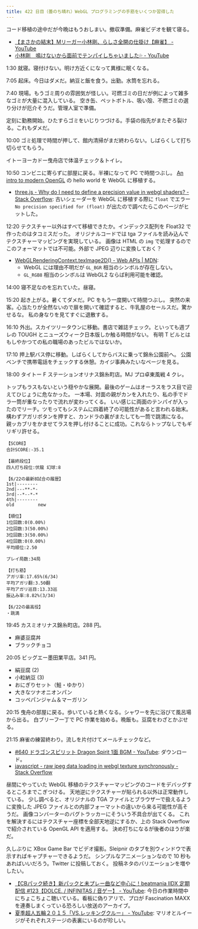 ```yaml
---
title: 422 日目（曇のち晴れ）WebGL プログラミングの手筋をいくつか習得した
---
```


コード移植の途中だが今晩はもうおしまい。撤収準備。麻雀ビデオを観て寝る。

* [【まさかの結末】Mリーガー小林剛、らしさ全開の仕掛け【麻雀】 - YouTube](https://www.youtube.com/watch?v=0FpEH5Uxi-A)
* [小林剛　鳴けないから面前でテンパイしちゃいました💦 - YouTube](https://www.youtube.com/watch?v=pfbz8O2U-Zo)

1:30 就寝。寝付けない。明け方近くになって異様に眠くなる。

7:05 起床。今日はダメだ。納豆と飯を食う。出勤。水筒を忘れる。

7:40 現場。もうゴミ周りの雰囲気が怪しい。可燃ゴミの日だが例によって雑多なゴミが大量に混入している。
空き缶、ペットボトル、吸い殻、不燃ゴミの選り分けが厄介そうだ。管理人室で準備。

定刻に勤務開始。ひたすらゴミをいじりつづける。手袋の指先がまたぞろ裂ける。これもダメだ。

10:00 ゴミ処理で時間が押して、館内清掃がまだ終わらない。しばらくして打ち切らせてもらう。

イトーヨーカドー曳舟店で体温チェック＆トイレ。

10:50 コンビニに寄らずに部屋に戻る。半裸になって PC で時間つぶし。
[An intro to modern OpenGL][duriansoftware] の hello world を WebGL に移植する。

* [three.js - Why do I need to define a precision value in webgl shaders? - Stack Overflow](https://stackoverflow.com/questions/27058064/why-do-i-need-to-define-a-precision-value-in-webgl-shaders):
  古いシェーダーを WebGL に移植する際に `float` でエラー `No precision specified for (float)`
  が出たので調べたらこのページがヒットした。

12:20 テクスチャー以外はすべて移植できたか。インデックス配列を Float32 で作ったのはタコミスだった。
オリジナルコードでは tga ファイルを読み込んでテクスチャーマッピングを実現している。
画像は HTML の `img` で処理するのでこのフォーマットでは不可能。外部で JPEG 辺りに変換しておく？

* [WebGLRenderingContext.texImage2D() - Web APIs &#x7c; MDN](https://developer.mozilla.org/en-US/docs/Web/API/WebGLRenderingContext/texImage2D):
  * WebGL には理由不明だが `GL_BGR` 相当のシンボルが存在しない。
  * `GL_RGB8` 相当のシンボルは WebGL2 ならば利用可能を確認。

14:00 寝不足なのを忘れていた。昼寝。

15:20 起き上がる。暑くてダメだ。PC をもう一度開いて時間つぶし。
突然の来客。心当たりが全然ないので扉を開いて確認すると、牛乳屋のセールスだ。驚かせるな。
私の身なりを見てすぐに退散する。

16:10 外出。スカイツリータウンに移動。書店で雑誌チェック。といっても週プレの TOUGH とニューズウィーク日本版しか触る時間がない。
有明 T ビルとはもしやかつての私の職場のあったビルではないか。

17:10 押上駅バス停に移動。しばらくしてからバスに乗って錦糸公園前へ。
公園ベンチで携帯電話をチェックする休憩。カイジ事典みたいなページを見る。

18:00 タイトー F ステーションオリナス錦糸町店。MJ プロ卓東風戦 4 クレ。

トップもラスもないという穏やかな展開。最後のゲームはオーラスをラス目で迎えてひじょうに危なかった。
一本場、対面の親がカンを入れたり、私の手でドラ一筒が重なったりで流れが変わってくる。
いい感じに両面のテンパイが入ったのでリーチ。ツモってもシステムに四着終了の可能性があると言われる始末。
構わずアガリボタンを押すと、カンドラの裏がまたしても一筒で跳満になる。
親ッカブリをかませてラスを押し付けることに成功。これならトップなしでもギリギリ許せる。

```text
【SCORE】
合計SCORE:-35.1

【最終段位】
四人打ち段位:伏龍 幻球:8

【6/22の最新8試合の履歴】
1st|--------
2nd|---**-*-
3rd|--*--*-*
4th|--------
old         new

【順位】
1位回数:0(0.00%)
2位回数:3(50.00%)
3位回数:3(50.00%)
4位回数:0(0.00%)
平均順位:2.50

プレイ局数:34局

【打ち筋】
アガリ率:17.65%(6/34)
平均アガリ翻:3.50翻
平均アガリ巡目:13.33巡
振込み率:8.82%(3/34)

【6/22の最高役】
・跳満
```

19:45 カスミオリナス錦糸町店。288 円。

* 麻婆豆腐丼
* ブラックチョコ

20:05 ビッグエー墨田業平店。341 円。

* 絹豆腐 (2)
* 小粒納豆 (3)
* おにぎりセット（鮭・ゆかり）
* 大きなツナオニオンパン
* コッペパンジャム＆マーガリン

20:15 曳舟の部屋に戻る。歩いていると熱くなる。シャワーを先に浴びて風呂場から出る。
白ブリーフ一丁で PC 作業を始める。晩飯も。豆腐をわざとかぶせる。

21:15 麻雀の練習終わり。流しを片付けてメールチェックなど。

* [&#x23;640 ドラゴンスピリット Dragon Spirit 1面 BGM - YouTube](https://www.youtube.com/watch?v=NLCsN2_gkqw): ダウンロード。
* [javascript - raw jpeg data loading in webgl texture synchronously - Stack Overflow](https://stackoverflow.com/questions/12594908/raw-jpeg-data-loading-in-webgl-texture-synchronously)

昼間にやっていた WebGL 移植のテクスチャーマッピングのコードをデバッグするところまでこぎつける。
天地逆にテクスチャーが貼られる以外は正常動作している。
少し調べると、オリジナルの TGA ファイルとブラウザーで扱えるように変換した JPEG ファイルとの内部フォーマットの違いから来る可能性が高そうだ。
画像コンバーターのバグトラッカーにそういう不具合が出てくる。
これを解決するにはテクスチャー座標を全部天地逆にするか、上の Stack Overflow で紹介されている OpenGL API を適用する。
決め打ちになるが後者のほうが楽だ。

久しぶりに XBox Game Bar でビデオ撮影。Sleipnir のタブを別ウィンドウで表示すればキャプチャーできるようだ。
シンプルなアニメーションなので 10 秒もあればいいだろう。Twitter に投稿しておく。
投稿ネタのバリエーションを増やしたい。

* [【CBパック続き】新パックと未プレー曲など中心に！beatmania IIDX 定期配信 #123【DOLCE. / INFINITAS / 音ゲー】 - YouTube](https://www.youtube.com/watch?v=lpI3CO4Q3ko):
  今日の作業時間中にちょこちょこ聴いている。看板に偽りアリで、プロが Fascination MAXX を連奏しまくっている恐ろしい放送のアーカイブ。
* [夏季超人五輪２０１５「VS.レッキングクルー」 - YouTube](https://www.youtube.com/watch?v=tFlb3sLn3Qs):
  マリオとルイージがそれぞれステージの表裏にいるのが珍しい。

[duriansoftware]: https://duriansoftware.com/joe/an-intro-to-modern-opengl.-table-of-contents

